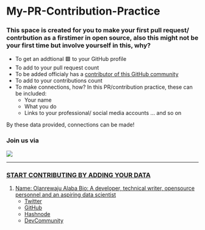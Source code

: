 # My-PR-Contribution-Practice
### This space is created for you to make your first pull request/ contrbution as a firstimer in open source, also this might not be your first time but involve yourself in this, why?
- To get an addtional 🟩 to your GitHub profile
- To add to your pull request count
- To be added officialy has a [contributor of this GitHub community](https://github.com/chryz-hub/chryz-hub.github.io/blob/master/CONTRIBUTORS.md)
- To add to your contributions count
- To make connections, how?
 In this PR/contribution practice, these can be included:
  - Your name
  - What you do
  - Links to your professional/ social media accounts
  ... and so on
  
By these data provided, connections can be made!

### Join us via
<a href="https://discord.gg/c6RhGwcP5b"><img src="https://img.shields.io/badge/Discord-7289DA?style=for-the-badge&logo=discord&logoColor=white"><br>

____________________________________________________________________________________________________________________

### START CONTRIBUTING BY ADDING YOUR DATA

1. Name: Olanrewaju Alaba
   Bio: A developer, technical writer, opensource personnel and an aspiring data scientist
   * [Twitter](https://twitter.com/chryz_codez)
   * [GitHub](https://github.com/chryzcodez)
   * [Hashnode](https://hashnode.com/@chryzcodez)
   * [DevCommunity](https://dev.to/chryz_codez)
   
   
